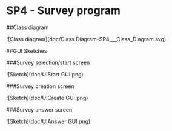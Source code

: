 # SP4 - Survey program

##Class diagram

![Class diagram](doc/Class Diagram-SP4___Class_Diagram.svg)

##GUI Sketches

###Survey selection/start screen

![Sketch](doc/UIStart GUI.png)

###Survey creation screen

![Sketch](doc/UICreate GUI.png)

###Survey answer screen

![Sketch](doc/UIAnswer GUI.png)
